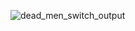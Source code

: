 ![dead_men_switch_output](https://github.com/SubhamPaul21/Solidity-Practice-2024/assets/28836100/a5520000-4cbc-4e99-9ed2-94d973e49619)
